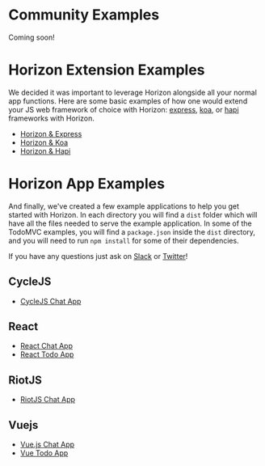 # Community Examples

Coming soon!

# Horizon Extension Examples

We decided it was important to leverage Horizon alongside all your normal app functions. Here are some basic examples of how one would extend your JS web framework of choice with Horizon:  [express](https://github.com/strongloop/express), [koa](https://github.com/koajs/koa), or [hapi](https://github.com/hapijs) frameworks with Horizon.

* [Horizon & Express](/examples/express-server)
* [Horizon & Koa](/examples/koa-server)
* [Horizon & Hapi](/examples/hapi-server)

# Horizon App Examples
And finally, we've created a few example applications to help you get started with Horizon. In each directory
you will find a `dist` folder which will have all the files needed to serve the example application. In some of the
TodoMVC examples, you will find a `package.json` inside the `dist` directory, and you will need to run `npm install` for
some of their dependencies. 

If you have any questions just ask on [Slack](http://slack.rethinkdb.com) or [Twitter](https://twitter.com/rethinkdb)!

## CycleJS

* [CycleJS Chat App](/examples/cyclejs-chat-app)

## React
* [React Chat App](/examples/react-chat-app/)
* [React Todo App](/examples/react-todo-app/)

## RiotJS
* [RiotJS Chat App](/examples/riotjs-chat-app)

## Vuejs
* [Vue.js Chat App](/examples/vue-chat-app/)
* [Vue Todo App](/examples/vue-todo-app/)
